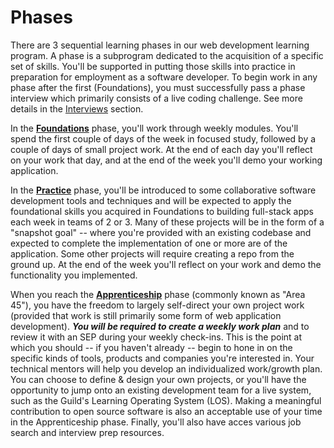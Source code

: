 # Phases

There are 3 sequential learning phases in our web development learning program. A phase is a subprogram dedicated to the acquisition of a specific set of skills. You'll be supported in putting those skills into practice in preparation for employment as a software developer. To begin work in any phase after the first (Foundations), you must successfully pass a phase interview which primarily consists of a live coding challenge. See more details in the [Interviews](/Interviews) section.

In the [**Foundations**](/Phases/Foundations.md) phase, you'll work through weekly modules. You'll spend the first couple of days of the week in focused study, followed by a couple of days of small project work. At the end of each day you'll reflect on your work that day, and at the end of the week you'll demo your working application.

In the [**Practice**](/Phases/Practice.md) phase, you'll be introduced to some collaborative software development tools and techniques and will be expected to apply the foundational skills you acquired in Foundations to building full-stack apps each week in teams of 2 or 3. Many of these projects will be in the form of a "snapshot goal" -- where you're provided with an existing codebase and expected to complete the implementation of one or more are of the application. Some other projects will require creating a repo from the ground up. At the end of the week you'll reflect on your work and demo the functionality you implemented.

When you reach the [**Apprenticeship**](/Phases/Apprenticeship.md) phase (commonly known as "Area 45"), you have the freedom to largely self-direct your own project work (provided that work is still primarily some form of web application development). **_You will be required to create a weekly work plan_** and to review it with an SEP during your weekly check-ins. This is the point at which you should -- if you haven't already -- begin to hone in on the specific kinds of tools, products and companies you're interested in. Your technical mentors will help you develop an individualized work/growth plan. You can choose to define & design your own projects, or you'll have the opportunity to jump onto an existing development team for a live system, such as the Guild's Learning Operating System (LOS). Making a meaningful contribution to open source software is also an acceptable use of your time in the Apprenticeship phase. Finally, you'll also have acces various job search and interview prep resources.
